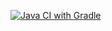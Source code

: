 [![Java CI with Gradle](https://github.com/NikitosSpiridonov/CISettings/actions/workflows/gradle.yml/badge.svg)](https://github.com/NikitosSpiridonov/CISettings/actions/workflows/gradle.yml)